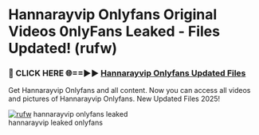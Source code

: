 # Hannarayvip Onlyfans Original Videos 0nlyFans Leaked - Files Updated! (rufw)

<h3>🔴 CLICK HERE 🌐==►► <a href="https://tinyurl.com/2wckxsce" rel="nofollow">Hannarayvip Onlyfans Updated Files</a></h3>

Get Hannarayvip Onlyfans and all content. Now you can access all videos and pictures of Hannarayvip Onlyfans. New Updated Files 2025!

[![rufw](https://i.imgur.com/AFduVYN.gif)](https://tinyurl.com/2wckxsce)
hannarayvip onlyfans leaked<br>
hannarayvip leaked onlyfans